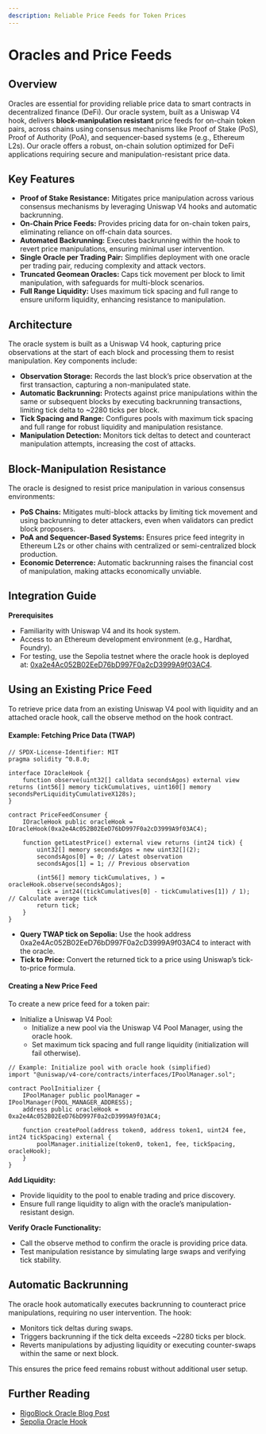 ```yaml
---
description: Reliable Price Feeds for Token Prices
---
```


# Oracles and Price Feeds

## Overview

Oracles are essential for providing reliable price data to smart contracts in decentralized finance (DeFi). Our oracle system, built as a Uniswap V4 hook, delivers **block-manipulation resistant** price feeds for on-chain token pairs, across chains using consensus mechanisms like Proof of Stake (PoS), Proof of Authority (PoA), and sequencer-based systems (e.g., Ethereum L2s). Our oracle offers a robust, on-chain solution optimized for DeFi applications requiring secure and manipulation-resistant price data.

## Key Features

* **Proof of Stake Resistance:** Mitigates price manipulation across various consensus mechanisms by leveraging Uniswap V4 hooks and automatic backrunning.
* **On-Chain Price Feeds:** Provides pricing data for on-chain token pairs, eliminating reliance on off-chain data sources.
* **Automated Backrunning:** Executes backrunning within the hook to revert price manipulations, ensuring minimal user intervention.
* **Single Oracle per Trading Pair:** Simplifies deployment with one oracle per trading pair, reducing complexity and attack vectors.
* **Truncated Geomean Oracles:** Caps tick movement per block to limit manipulation, with safeguards for multi-block scenarios.
* **Full Range Liquidity:** Uses maximum tick spacing and full range to ensure uniform liquidity, enhancing resistance to manipulation.

## **Architecture**

The oracle system is built as a Uniswap V4 hook, capturing price observations at the start of each block and processing them to resist manipulation. Key components include:

* **Observation Storage:** Records the last block’s price observation at the first transaction, capturing a non-manipulated state.
* **Automatic Backrunning:** Protects against price manipulations within the same or subsequent blocks by executing backrunning transactions, limiting tick delta to \~2280 ticks per block.
* **Tick Spacing and Range:** Configures pools with maximum tick spacing and full range for robust liquidity and manipulation resistance.
* **Manipulation Detection:** Monitors tick deltas to detect and counteract manipulation attempts, increasing the cost of attacks.

## Block-Manipulation Resistance

The oracle is designed to resist price manipulation in various consensus environments:

* **PoS Chains:** Mitigates multi-block attacks by limiting tick movement and using backrunning to deter attackers, even when validators can predict block proposers.
* **PoA and Sequencer-Based Systems:** Ensures price feed integrity in Ethereum L2s or other chains with centralized or semi-centralized block production.
* **Economic Deterrence:** Automatic backrunning raises the financial cost of manipulation, making attacks economically unviable.

## **Integration Guide**

**Prerequisites**

* Familiarity with Uniswap V4 and its hook system.
* Access to an Ethereum development environment (e.g., Hardhat, Foundry).
* For testing, use the Sepolia testnet where the oracle hook is deployed at: [0xa2e4Ac052B02EeD76bD997F0a2cD3999A9f03AC4](https://sepolia.etherscan.io/address/0xa2e4Ac052B02EeD76bD997F0a2cD3999A9f03AC4).

## Using an Existing Price Feed

To retrieve price data from an existing Uniswap V4 pool with liquidity and an attached oracle hook, call the observe method on the hook contract.

#### &#xD; **Example: Fetching Price Data (TWAP)**

```
// SPDX-License-Identifier: MIT
pragma solidity ^0.8.0;

interface IOracleHook {
    function observe(uint32[] calldata secondsAgos) external view returns (int56[] memory tickCumulatives, uint160[] memory secondsPerLiquidityCumulativeX128s);
}

contract PriceFeedConsumer {
    IOracleHook public oracleHook = IOracleHook(0xa2e4Ac052B02EeD76bD997F0a2cD3999A9f03AC4);

    function getLatestPrice() external view returns (int24 tick) {
        uint32[] memory secondsAgos = new uint32[](2);
        secondsAgos[0] = 0; // Latest observation
        secondsAgos[1] = 1; // Previous observation

        (int56[] memory tickCumulatives, ) = oracleHook.observe(secondsAgos);
        tick = int24((tickCumulatives[0] - tickCumulatives[1]) / 1); // Calculate average tick
        return tick;
    }
}
```

* **Query TWAP tick on Sepolia:** Use the hook address 0xa2e4Ac052B02EeD76bD997F0a2cD3999A9f03AC4 to interact with the oracle.
* **Tick to Price:** Convert the returned tick to a price using Uniswap’s tick-to-price formula.

#### Creating a New Price Feed

To create a new price feed for a token pair:

* Initialize a Uniswap V4 Pool:
  * Initialize a new pool via the Uniswap V4 Pool Manager, using the oracle hook.
  * Set maximum tick spacing and full range liquidity (initialization will fail otherwise).

```
// Example: Initialize pool with oracle hook (simplified)
import "@uniswap/v4-core/contracts/interfaces/IPoolManager.sol";

contract PoolInitializer {
    IPoolManager public poolManager = IPoolManager(POOL_MANAGER_ADDRESS);
    address public oracleHook = 0xa2e4Ac052B02EeD76bD997F0a2cD3999A9f03AC4;

    function createPool(address token0, address token1, uint24 fee, int24 tickSpacing) external {
        poolManager.initialize(token0, token1, fee, tickSpacing, oracleHook);
    }
}
```

**Add Liquidity:**

* Provide liquidity to the pool to enable trading and price discovery.
* Ensure full range liquidity to align with the oracle’s manipulation-resistant design.

**Verify Oracle Functionality:**

* Call the observe method to confirm the oracle is providing price data.
* Test manipulation resistance by simulating large swaps and verifying tick stability.

## **Automatic Backrunning**

The oracle hook automatically executes backrunning to counteract price manipulations, requiring no user intervention. The hook:

* Monitors tick deltas during swaps.
* Triggers backrunning if the tick delta exceeds \~2280 ticks per block.
* Reverts manipulations by adjusting liquidity or executing counter-swaps within the same or next block.

This ensures the price feed remains robust without additional user setup.

## **Further Reading**

* [RigoBlock Oracle Blog Post](https://mirror.xyz/rigoblock.eth/yKAD5uYyH0KwfdsOxzt0MyppkFJZzXkxAFeufPGVA2M)
* [Sepolia Oracle Hook](https://sepolia.etherscan.io/address/0xa2e4Ac052B02EeD76bD997F0a2cD3999A9f03AC4)
